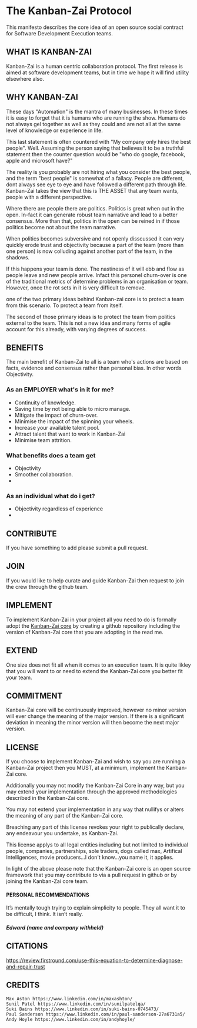 # The Kanban-Zai Protocol

This manifesto describes the core idea of an open source social contract for Software Development Execution teams.

## WHAT IS KANBAN-ZAI

Kanban-Zai is a human centric collaboration protocol.  The first release is aimed at software development teams, but
in time we hope it will find utility elsewhere also.

## WHY KANBAN-ZAI

These days "Automation" is the mantra of many businesses.  In these times it is easy to forget that it is humans who
are running the show.  Humans do not always gel together as well as they could and are not all at the same level of
knowledge or experience in life.

This last statement is often countered with "My company only hires the best people".   Well.  Assuming the person
saying that believes it to be a truthful statement then the counter question would be "who do google, facebook, apple 
and microsoft have?"

The reality is you probably are not hiring what you consider the best people, and the term "best people" is somewhat of
a fallacy.  People are different, dont always see eye to eye and have followed a different path through life.  
Kanban-Zai takes the view that this is THE ASSET that any team wants, people with a different perspective.

Where there are people there are politics.  Politics is great when out in the open.  In-fact it can generate robust
team narrative and lead to a better consensus.  More than that, politics in the open can be reined in if those politics 
become not about the team narrative.

When politics becomes subversive and not openly disscussed it can very quickly erode trust and objectivity because 
a part of the team (more than one person) is now colluding against another part of the team, in the shadows.

If this happens your team is done.  The nastiness of it will ebb and flow as people leave and new people arrive. Infact
 this personel churn-over is one of the traditional metrics of determine problems in an organisation or team.  However, 
once the rot sets in it is very difficult to remove.

one of the two primary ideas behind Kanban-zai core is to protect a team from this scenario.  To protect a team 
from itself.

The second of those primary ideas is to protect the team from politics external to the team.  This is not a new idea
and many forms of agile account for this already, with varying degrees of success.


## BENEFITS

The main benefit of Kanban-Zai to all is a team who's actions are based on facts, evidence and consensus rather 
than personal bias.  In other words Objectivity.

### As an EMPLOYER what's in it for me?
* Continuity of knowledge.
* Saving time by not being able to micro manage.
* Mitigate the impact of churn-over.
* Minimise the impact of the spinning your wheels.
* Increase your available talent pool.
* Attract talent that want to work in Kanban-Zai
* Minimise team attrition.


### What benefits does a team get
* Objectivity
* Smoother collaboration.
* 

### As an individual what do i get?
* Objectivity regardless of experience
* 

## CONTRIBUTE

If you have something to add please submit a pull request.

## JOIN

If you would like to help curate and guide Kanban-Zai then request to join the crew through the github team.

## IMPLEMENT

To implement Kanban-Zai in your project all you need to do is formally adopt the [Kanban-Zai core](https://github.com/Kanban-Zai/kanban-zai-core/blob/main/module-core.md) 
by creating a github repository including the version of Kanban-Zai core that you are adopting in the read me.  

## EXTEND

One size does not fit all when it comes to an execution team.  It is quite likley that you will want to or need to
extend the Kanban-Zai core you better fit your team.

## COMMITMENT

Kanban-Zai core will be continuously improved, however no minor version will ever change the meaning of the major 
version.  If there is a significant deviation in meaning the minor version will then become the next major version.

## LICENSE

If you choose to implement Kanban-Zai and wish to say you are running a Kanban-Zai project then you MUST, at a minimum, 
implement the Kanban-Zai core.

Additionally you may not modify the Kanban-Zai Core in any way, but you may extend your implementation through the 
approved methodologies described in the Kanban-Zai core.

You may not extend your implementation in any way that nullifys or alters the meaning of any part of the Kanban-Zai core.

Breaching any part of this license revokes your right to publically declare, any endeavour you undertake, as Kanban-Zai.

This license applys to all legal entities including but not limited to individual people, companies, partnerships, 
sole traders, dogs called max, Artifical Intelligences, movie producers...I don't know...you name it, it applies.

In light of the above please note that the Kanban-Zai core is an open source framework that you may contribute to via 
a pull request in github or by joining the Kanban-Zai core team.

#### PERSONAL RECOMMENDATIONS

It’s mentally tough trying to explain simplicity to people. 
They all want it to be difficult, I think. It isn’t really.
##### Edward (name and company withheld)


## CITATIONS

https://review.firstround.com/use-this-equation-to-determine-diagnose-and-repair-trust

## CREDITS

    Max Aston https://www.linkedin.com/in/maxashton/
    Sunil Patel https://www.linkedin.com/in/sunilpatelqa/
    Suki Bains https://www.linkedin.com/in/suki-bains-0745473/
    Paul Sanderson https://www.linkedin.com/in/paul-sanderson-27a6731a5/
    Andy Hoyle https://www.linkedin.com/in/andyhoyle/
